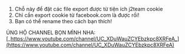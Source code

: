 1. Chỗ này để đặt các file export được từ tiện ích j2team cookie
2. Chỉ cần export cookie từ facebook.com là được rồi!
3. Bạn có thể rename theo cách bạn thích!

ỦNG HỘ CHANNEL BỌN MÌNH NHA: [_https://www.youtube.com/channel/UC_XDuWauZCYEbzkpc8XRFeA_](https://www.youtube.com/channel/UC_XDuWauZCYEbzkpc8XRFeA)
